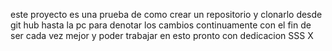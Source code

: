 este proyecto es una prueba de como crear un repositorio y clonarlo desde git hub hasta la pc para denotar los cambios continuamente con el fin de ser cada vez  mejor y poder trabajar en esto pronto con dedicacion  SSS X 